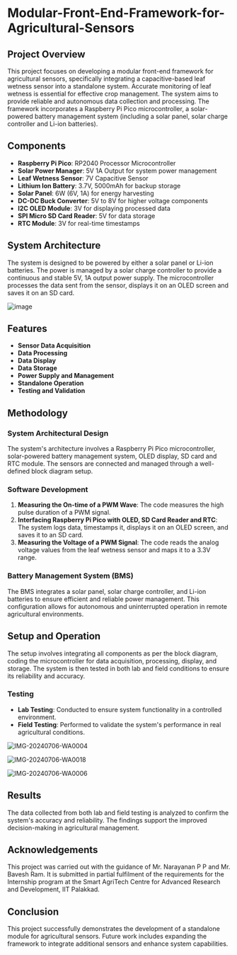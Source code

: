 # Modular-Front-End-Framework-for-Agricultural-Sensors

## Project Overview
This project focuses on developing a modular front-end framework for agricultural sensors, specifically integrating a capacitive-based leaf wetness sensor into a standalone system. Accurate monitoring of leaf wetness is essential for effective crop management. The system aims to provide reliable and autonomous data collection and processing.
The framework incorporates a Raspberry Pi Pico microcontroller, a solar-powered battery management system (including a solar panel, solar charge controller and Li-ion batteries).

## Components
- **Raspberry Pi Pico**: RP2040 Processor Microcontroller
- **Solar Power Manager**: 5V 1A Output for system power management
- **Leaf Wetness Sensor**: 7V Capacitive Sensor
- **Lithium Ion Battery**: 3.7V, 5000mAh for backup storage
- **Solar Panel**: 6W (6V, 1A) for energy harvesting
- **DC-DC Buck Converter**: 5V to 8V for higher voltage components
- **I2C OLED Module**: 3V for displaying processed data
- **SPI Micro SD Card Reader**: 5V for data storage
- **RTC Module**: 3V for real-time timestamps

## System Architecture
The system is designed to be powered by either a solar panel or Li-ion batteries. The power is managed by a solar charge controller to provide a continuous and stable 5V, 1A output power supply. The microcontroller processes the data sent from the sensor, displays it on an OLED screen and saves it on an SD card.

![image](https://github.com/user-attachments/assets/f46112f1-c1ca-4274-9bba-16226e54ba91)

## Features
- **Sensor Data Acquisition**
- **Data Processing**
- **Data Display**
- **Data Storage**
- **Power Supply and Management**
- **Standalone Operation**
- **Testing and Validation**

## Methodology
### System Architectural Design
The system's architecture involves a Raspberry Pi Pico microcontroller, solar-powered battery management system, OLED display, SD card and RTC module. The sensors are connected and managed through a well-defined block diagram setup.

### Software Development
1. **Measuring the On-time of a PWM Wave**: The code measures the high pulse duration of a PWM signal.
2. **Interfacing Raspberry Pi Pico with OLED, SD Card Reader and RTC**: The system logs data, timestamps it, displays it on an OLED screen, and saves it to an SD card.
3. **Measuring the Voltage of a PWM Signal**: The code reads the analog voltage values from the leaf wetness sensor and maps it to a 3.3V range.

### Battery Management System (BMS)
The BMS integrates a solar panel, solar charge controller, and Li-ion batteries to ensure efficient and reliable power management. This configuration allows for autonomous and uninterrupted operation in remote agricultural environments.

## Setup and Operation
The setup involves integrating all components as per the block diagram, coding the microcontroller for data acquisition, processing, display, and storage. The system is then tested in both lab and field conditions to ensure its reliability and accuracy.

### Testing
- **Lab Testing**: Conducted to ensure system functionality in a controlled environment.
- **Field Testing**: Performed to validate the system's performance in real agricultural conditions.

![IMG-20240706-WA0004](https://github.com/user-attachments/assets/c36b7fe6-5d04-416e-92e9-e89ae2dfb69e)

![IMG-20240706-WA0018](https://github.com/user-attachments/assets/91ccc19b-07ce-4357-8f09-1e6a4bcdc698)

![IMG-20240706-WA0006](https://github.com/user-attachments/assets/5d026186-b2f8-4363-8584-8e38f766d624)

## Results
The data collected from both lab and field testing is analyzed to confirm the system's accuracy and reliability. The findings support the improved decision-making in agricultural management.

## Acknowledgements
This project was carried out with the guidance of Mr. Narayanan P P and Mr. Bavesh Ram. It is submitted in partial fulfilment of the requirements for the Internship program at the Smart AgriTech Centre for Advanced Research and Development, IIT Palakkad.

## Conclusion
This project successfully demonstrates the development of a standalone module for agricultural sensors. Future work includes expanding the framework to integrate additional sensors and enhance system capabilities.
